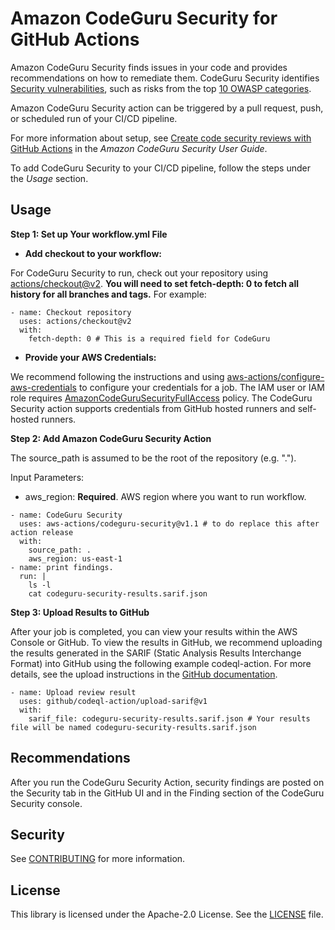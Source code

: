 # Amazon CodeGuru Security for GitHub Actions

Amazon CodeGuru Security finds issues in your code and provides recommendations on how to remediate them. CodeGuru Security identifies [Security vulnerabilities](https://aws.amazon.com/blogs/devops/tightening-application-security-with-amazon-codeguru/), such as risks from the top [10 OWASP categories](https://owasp.org/www-project-top-ten/).

Amazon CodeGuru Security action can be triggered by a pull request, push, or scheduled run of your CI/CD pipeline.

For more information about setup, see [Create code security reviews with GitHub Actions](<add uri of aws doc user guide>) in the *Amazon CodeGuru Security User Guide*.

To add CodeGuru Security to your CI/CD pipeline, follow the steps under the *Usage* section.

## Usage

**Step 1: Set up Your workflow.yml File**

* **Add checkout to your workflow:**

For CodeGuru Security to run, check out your repository using [actions/checkout@v2](https://github.com/actions/checkout). **You will need to set fetch-depth: 0 to fetch all history for all branches and tags.** For example:

```
- name: Checkout repository
  uses: actions/checkout@v2
  with:
    fetch-depth: 0 # This is a required field for CodeGuru
```

* **Provide your AWS Credentials:**

We recommend following the instructions and using [aws-actions/configure-aws-credentials](https://github.com/aws-actions/configure-aws-credentials) to configure your credentials for a job. The IAM user or IAM role requires [AmazonCodeGuruSecurityFullAccess](<url place holder>) policy.  The CodeGuru Security action supports credentials from GitHub hosted runners and self-hosted runners.

**Step 2: Add Amazon CodeGuru Security Action**

The source_path is assumed to be the root of the repository (e.g. ".").

Input Parameters:

* aws_region: **Required**. AWS region where you want to run workflow.

```
- name: CodeGuru Security
  uses: aws-actions/codeguru-security@v1.1 # to do replace this after action release
  with:
    source_path: .
    aws_region: us-east-1
- name: print findings.
  run: |
    ls -l
    cat codeguru-security-results.sarif.json
```

**Step 3: Upload Results to GitHub**

After your job is completed, you can view your results within the AWS Console or GitHub. To view the results in GitHub, we recommend uploading the results generated in the SARIF (Static Analysis Results Interchange Format) into GitHub using the following example codeql-action. For more details, see the upload instructions in the [GitHub documentation](https://docs.github.com/en/code-security/secure-coding/uploading-a-sarif-file-to-github#example-workflow-for-sarif-files-generated-outside-of-a-repository).

```
- name: Upload review result
  uses: github/codeql-action/upload-sarif@v1
  with:
    sarif_file: codeguru-security-results.sarif.json # Your results file will be named codeguru-security-results.sarif.json
```

## Recommendations

After you run the CodeGuru Security Action, security findings are posted on the Security tab in the GitHub UI and in the Finding section of the CodeGuru Security console.

## Security

See [CONTRIBUTING](CONTRIBUTING.md#security-issue-notifications) for more information.

## License

This library is licensed under the Apache-2.0 License. See the [LICENSE](LICENSE) file.